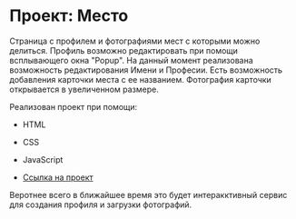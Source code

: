 # Проект: Место

Страница с профилем и фотографиями мест с которыми можно делиться. Профиль возможно редактировать при помощи 
всплывающего окна "Popup". На данный момент реализована возможность редактирования Имени и Професии.
Есть возможность добавления карточки места с ее названием. Фотография карточки открывается в увеличенном размере.

Реализован проект при помощи:
* HTML
* CSS
* JavaScript

* [Cсылка на проект](https://mister211194.github.io/mesto/)

Веротнее всего в ближайшее время это будет интеракктивный сервис для создания профиля и загрузки фотографий.
